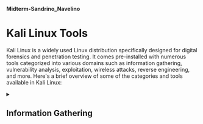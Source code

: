 **Midterm-Sandrino_Navelino**
# **Kali Linux Tools** 

Kali Linux is a widely used Linux distribution specifically designed for digital forensics and penetration testing. It comes pre-installed with numerous tools categorized into various domains such as information gathering, vulnerability analysis, exploitation, wireless attacks, reverse engineering, and more. Here's a brief overview of some of the categories and tools available in Kali Linux:

<details>
<summary><h2>Information Gathering</h2></summary>

  <summary>Information Gathering Techniques</summary>
 
1. **DNS Analysis**: Examining Domain Name System (DNS) records to gather information about domain names, such as IP addresses, mail servers, and name servers associated with a particular domain.

2. **IDS/IPS Identification**: Detection and identification of Intrusion Detection Systems (IDS) and Intrusion Prevention Systems (IPS) on a network to understand security mechanisms in place.

3. **Live Host Identification**: Determining which hosts on a network are currently active and reachable, usually accomplished through techniques such as ping sweeps or ARP scans.

4. **Network Port Scanner**: Using tools like Nmap to scan a network and identify open ports on target systems, providing insights into running services and potential vulnerabilities.

5. **OSINT Analysis (Open-Source Intelligence)**: Gathering information from publicly available sources like websites, social media, and public databases to gather intelligence about targets.

6. **Route Analysis**: Analyzing routing information on a network to understand how data packets are routed between hosts and networks, helping in mapping network topology and identifying attack paths.

7. **SMB Analysis (Server Message Block)**: Analyzing the SMB protocol, commonly used for sharing files, printers, and resources on a network, to gather information about shared resources and potential security vulnerabilities.

8. **SMTP Analysis (Simple Mail Transfer Protocol)**: Analyzing the SMTP protocol used for sending and receiving email messages, providing insights into email server configurations and potential security issues.

9. **SNMP Analysis (Simple Network Management Protocol)**: Analyzing the SNMP protocol used for managing and monitoring network devices, revealing information about device configurations and potential security weaknesses.

10. **SSL Analysis (Secure Sockets Layer)**: Analyzing SSL/TLS certificates and encryption configurations used to secure communications over the network, identifying cryptographic protocols and potential security vulnerabilities.

<summary>Information Gathering Tools</summary>
  Tools in this category are used to gather information about targets, including hosts, networks, and services.<br>
  Examples of this are below:

## 1. Nmap

Nmap (Network Mapper) is a powerful open-source network scanning tool used for discovering hosts and services on a computer network, thus creating a "map" of the network.

- YouTube Video: [Introduction to Nmap - Network Scanning Basics](https://www.youtube.com/watch?v=6-Uemw0aYXM)
  - Command: `nmap <target>`
    <details>
    <summary>Copy Command</summary>
    
    ```
    nmap <target>
    ```
    </details>

## 2. theHarvester

theHarvester is a tool for gathering email accounts, subdomains, virtual hosts, and open ports from public sources like search engines and PGP key servers.

- YouTube Video: [theHarvester - Information Gathering Tool](https://www.youtube.com/watch?v=t-cjcJJa0fQ)
  - Command: `theharvester -d <target> -l <limit>`
    <details>
    <summary>Copy Command</summary>
    
    ```
    theharvester -d <target> -l <limit>
    ```
    </details>

## 3. Recon-ng

Recon-ng is a full-featured web reconnaissance framework written in Python. It provides a powerful environment for conducting reconnaissance and open-source intelligence gathering on a target.

- YouTube Video: [Recon-ng - Open Source Intelligence Framework](https://www.youtube.com/watch?v=ybA2SoO97bA)
  - Command: `recon-ng`
    <details>
    <summary>Copy Command</summary>
    
    ```
    recon-ng
    ```
    </details>

## 4. Maltego

Maltego is a data visualization tool used for open-source intelligence and forensics investigations. It allows users to visualize complex relationships among entities gathered from various sources.

- YouTube Video: [Maltego CE Tutorial](https://www.youtube.com/watch?v=mv-vtcvt1l8)
  - Additional Information: Maltego offers Community Edition (CE) for free, with limited functionalities compared to the commercial version.
    ```
    Maltego offers Community Edition (CE) for free, with limited functionalities compared to the commercial version.
    ```

## 5. SpiderFoot

SpiderFoot is an open-source intelligence automation tool that enables users to gather information from various sources, including search engines, social media platforms, and public databases.

- YouTube Video: [SpiderFoot - Open Source Intelligence Automation Tool](https://www.youtube.com/watch?v=Lwe5amqP5kc)
  - Additional Information: SpiderFoot provides a user-friendly web interface for configuring and running scans.
    ```
    SpiderFoot provides a user-friendly web interface for configuring and running scans.
    ```
## 6. Amass

Amass is a tool used for network mapping, it discovers and enumerates subdomains through various techniques.
- YouTube Video: [Amass - Network Mapping Tool](https://www.youtube.com/watch?v=YTzZ5IVmmRM)
  - Command: `amass enum -d example.com`
    ```
    amass enum -d example.com
    ```

## 7. Dmitry

Dmitry is an information gathering tool used for gathering intelligence about a target by performing a variety of tasks such as subdomain enumeration, port scanning, and more.
- YouTube Video: [Dmitry - Information Gathering Tool](https://www.youtube.com/watch?v=6Gd9GXbhjWc)
  - Command: `dmitry -winsepo example.txt example.com`
    ```
    dmitry -winsepo example.txt example.com
    ```

## 8. Ike-scan

Ike-scan is a command-line tool used for discovering, fingerprinting, and testing IPsec VPN systems.
- YouTube Video: [Ike-scan - IPsec VPN Testing Tool](https://www.youtube.com/watch?v=YYZZma27S-A)
  - Command: `ike-scan <target>`
    ```
    ike-scan <target>
    ```

## 9. Legion (Root)

Legion (Root) is a multi-purpose security auditing and penetration testing framework which provides an easy-to-use interface along with an efficient and effective scanning engine.
- YouTube Video: [Legion (Root) - Security Auditing and Penetration Testing Framework](https://www.youtube.com/watch?v=2_rT5CJZ5iU)
  - Command: `legion`
    ```
    legion
    ```

## 10. Netdiscover

Netdiscover is an active/passive ARP reconnaissance tool, it discovers hosts on a network by actively sending ARP requests and analyzing responses.
- YouTube Video: [Netdiscover - ARP Reconnaissance Tool](https://www.youtube.com/watch?v=ISqCkfQK1QA)
  - Command: `netdiscover -i eth0`
    ```
    netdiscover -i eth0
    ```
<a href="#top" style="position: fixed; bottom: 20px; right: 20px; padding: 10px 20px; background-color: #007bff; color: white; text-decoration: none;">Back to Top</a>
</details>
